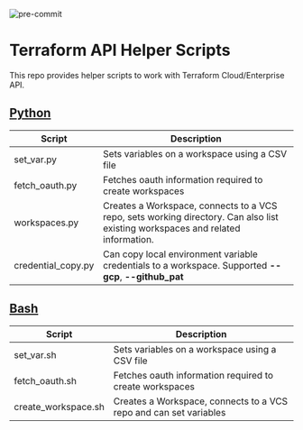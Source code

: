 ![pre-commit](https://github.com/marc-leblanc/terraform-api-helpers/workflows/pre-commit/badge.svg)

# Terraform API Helper Scripts

This repo provides helper scripts to work with Terraform Cloud/Enterprise API.

## [Python](./python)

| Script | Description |
| --- | --- |
| set_var.py | Sets variables on a workspace using a CSV file |
| fetch_oauth.py | Fetches oauth information required to create workspaces |
| workspaces.py | Creates a Workspace, connects to a VCS repo, sets working directory. Can also list existing workspaces and related information. |
| credential_copy.py | Can copy local environment variable credentials to a workspace. Supported **--gcp**, **--github_pat** |


## [Bash](./bash)

| Script | Description |
| --- | --- |
| set_var.sh | Sets variables on a workspace using a CSV file |
| fetch_oauth.sh | Fetches oauth information required to create workspaces |
| create_workspace.sh | Creates a Workspace, connects to a VCS repo and can set variables |